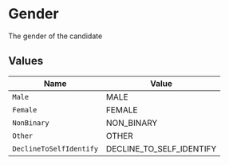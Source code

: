 # Gender

The gender of the candidate


## Values

| Name                     | Value                    |
| ------------------------ | ------------------------ |
| `Male`                   | MALE                     |
| `Female`                 | FEMALE                   |
| `NonBinary`              | NON_BINARY               |
| `Other`                  | OTHER                    |
| `DeclineToSelfIdentify`  | DECLINE_TO_SELF_IDENTIFY |